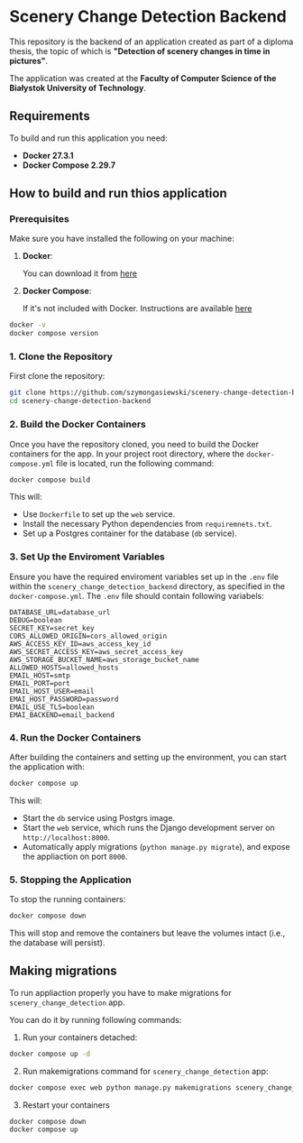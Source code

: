 # Scenery Change Detection Backend

This repository is the backend of an application created as part of a diploma thesis, the topic of which is **"Detection of scenery changes in time in pictures"**.

The application was created at the **Faculty of Computer Science of the Białystok University of Technology**.

## Requirements

To build and run this application you need:

- **Docker 27.3.1**
- **Docker Compose 2.29.7**

## How to build and run thios application

### Prerequisites

Make sure you have installed the following on your machine:

1. **Docker**:

   You can download it from [here](https://docs.docker.com/engine/install/)

2. **Docker Compose**:

   If it's not included with Docker. Instructions are available [here](https://docs.docker.com/compose/install/)

```bash
docker -v
docker compose version
```

### 1. Clone the Repository

First clone the repository:

```bash
git clone https://github.com/szymongasiewski/scenery-change-detection-backend.git
cd scenery-change-detection-backend
```

### 2. Build the Docker Containers

Once you have the repository cloned, you need to build the Docker containers for the app. In your project root directory, where the `docker-compose.yml` file is located, run the following command:

```bash
docker compose build
```

This will:

- Use `Dockerfile` to set up the `web` service.
- Install the necessary Python dependencies from `requiremnets.txt`.
- Set up a Postgres container for the database (`db` service).

### 3. Set Up the Enviroment Variables

Ensure you have the required enviroment variables set up in the `.env` file within the `scenery_change_detection_backend` directory, as specified in the `docker-compose.yml`. The `.env` file should contain following variabels:

```.env
DATABASE_URL=database_url
DEBUG=boolean
SECRET_KEY=secret_key
CORS_ALLOWED_ORIGIN=cors_allowed_origin
AWS_ACCESS_KEY_ID=aws_access_key_id
AWS_SECRET_ACCESS_KEY=aws_secret_access_key
AWS_STORAGE_BUCKET_NAME=aws_storage_bucket_name
ALLOWED_HOSTS=allowed_hosts
EMAIL_HOST=smtp
EMAIL_PORT=port
EMAIL_HOST_USER=email
EMAI_HOST_PASSWORD=password
EMAIL_USE_TLS=boolean
EMAI_BACKEND=email_backend
```

### 4. Run the Docker Containers

After building the containers and setting up the environment, you can start the application with:

```bash
docker compose up
```

This will:

- Start the `db` service using Postgrs image.
- Start the `web` service, which runs the Django development server on `http://localhost:8000`.
- Automatically apply migrations (`python manage.py migrate`), and expose the appliaction on port `8000`.

### 5. Stopping the Application

To stop the running containers:

```bash
docker compose down
```

This will stop and remove the containers but leave the volumes intact (i.e., the database will persist).

## Making migrations

To run appliaction properly you have to make migrations for `scenery_change_detection` app.

You can do it by running following commands:

1. Run your containers detached:

```bash
docker compose up -d
```

2. Run makemigrations command for `scenery_change_detection` app:

```bash
docker compose exec web python manage.py makemigrations scenery_change_detection
```

3. Restart your containers

```bash
docker compose down
docker compose up
```
